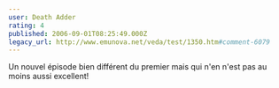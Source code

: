 ```yaml
---
user: Death Adder
rating: 4
published: 2006-09-01T08:25:49.000Z
legacy_url: http://www.emunova.net/veda/test/1350.htm#comment-6079
---
```

Un nouvel épisode bien différent du premier mais qui n'en n'est pas au moins aussi excellent!